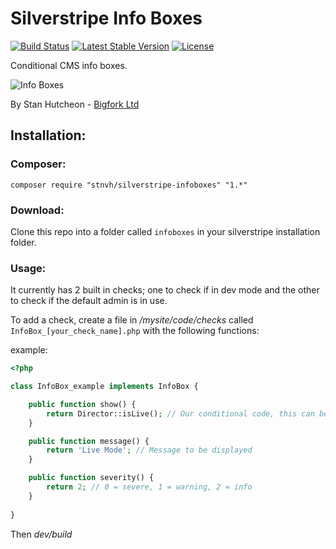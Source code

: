 # Silverstripe Info Boxes
[![Build Status](https://travis-ci.org/stnvh/silverstripe-infoboxes.svg?branch=master)](https://travis-ci.org/stnvh/silverstripe-infoboxes) [![Latest Stable Version](https://poser.pugx.org/stnvh/silverstripe-infoboxes/v/stable.svg)](https://packagist.org/packages/stnvh/silverstripe-infoboxes) [![License](https://poser.pugx.org/stnvh/silverstripe-devchecks/license.svg)](https://packagist.org/packages/stnvh/silverstripe-infoboxes)

Conditional CMS info boxes.

![Info Boxes](http://f.cl.ly/items/2C0B1J1E02462L3H1d11/Image%202014-07-22%20at%2011.28.36%20am.png)

By Stan Hutcheon - [Bigfork Ltd](http://bigfork.co.uk)

## Installation:

### Composer:

```
composer require "stnvh/silverstripe-infoboxes" "1.*"
```


### Download:

Clone this repo into a folder called ```infoboxes``` in your silverstripe installation folder.

### Usage:

It currently has 2 built in checks; one to check if in dev mode and the other to check if the default admin is in use.

To add a check, create a file in */mysite/code/checks* called ```InfoBox_[your_check_name].php``` with the following functions:

example:
```php
<?php

class InfoBox_example implements InfoBox {

	public function show() {
        return Director::isLive(); // Our conditional code, this can be anything as long as it returns true or false
	}

	public function message() {
		return 'Live Mode'; // Message to be displayed
	}

	public function severity() {
		return 2; // 0 = severe, 1 = warning, 2 = info
	}
    
}

```
Then *dev/build*